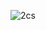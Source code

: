 

![2cs](https://user-images.githubusercontent.com/30393829/135623204-b436ed81-0119-4610-867c-3122dc8f3851.jpg)
